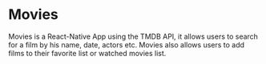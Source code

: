 # Movies
Movies is a React-Native App using the TMDB API, it allows users to search for a film by his name, date, actors etc. Movies also allows users to add films to their favorite list or watched movies list.
